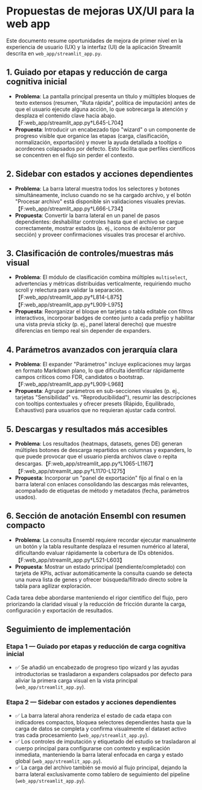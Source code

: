 # Propuestas de mejoras UX/UI para la web app

Este documento resume oportunidades de mejora de primer nivel en la experiencia de usuario (UX) y la interfaz (UI) de la aplicación Streamlit descrita en `web_app/streamlit_app.py`.

## 1. Guiado por etapas y reducción de carga cognitiva inicial
- **Problema**: La pantalla principal presenta un título y múltiples bloques de texto extensos (resumen, "Ruta rápida", política de imputación) antes de que el usuario ejecute alguna acción, lo que sobrecarga la atención y desplaza el contenido clave hacia abajo.【F:web_app/streamlit_app.py†L645-L704】
- **Propuesta**: Introducir un encabezado tipo "wizard" o un componente de progreso visible que organice las etapas (carga, clasificación, normalización, exportación) y mover la ayuda detallada a tooltips o acordeones colapsados por defecto. Esto facilita que perfiles científicos se concentren en el flujo sin perder el contexto.

## 2. Sidebar con estados y acciones dependientes
- **Problema**: La barra lateral muestra todos los selectores y botones simultáneamente, incluso cuando no se ha cargado archivo, y el botón "Procesar archivo" está disponible sin validaciones visuales previas.【F:web_app/streamlit_app.py†L666-L734】
- **Propuesta**: Convertir la barra lateral en un panel de pasos dependientes: deshabilitar controles hasta que el archivo se cargue correctamente, mostrar estados (p. ej., iconos de éxito/error por sección) y proveer confirmaciones visuales tras procesar el archivo.

## 3. Clasificación de controles/muestras más visual
- **Problema**: El módulo de clasificación combina múltiples `multiselect`, advertencias y métricas distribuidas verticalmente, requiriendo mucho scroll y relectura para validar la separación.【F:web_app/streamlit_app.py†L814-L875】【F:web_app/streamlit_app.py†L909-L975】
- **Propuesta**: Reorganizar el bloque en tarjetas o tabla editable con filtros interactivos, incorporar badges de conteo junto a cada prefijo y habilitar una vista previa sticky (p. ej., panel lateral derecho) que muestre diferencias en tiempo real sin depender de expanders.

## 4. Parámetros avanzados con jerarquía clara
- **Problema**: El expander "Parámetros" incluye explicaciones muy largas en formato Markdown plano, lo que dificulta identificar rápidamente campos críticos como FDR, candidatos o bootstrap.【F:web_app/streamlit_app.py†L909-L968】
- **Propuesta**: Agrupar parámetros en sub-secciones visuales (p. ej., tarjetas "Sensibilidad" vs. "Reproducibilidad"), resumir las descripciones con tooltips contextuales y ofrecer presets (Rápido, Equilibrado, Exhaustivo) para usuarios que no requieran ajustar cada control.

## 5. Descargas y resultados más accesibles
- **Problema**: Los resultados (heatmaps, datasets, genes DE) generan múltiples botones de descarga repartidos en columnas y expanders, lo que puede provocar que el usuario pierda archivos clave o repita descargas.【F:web_app/streamlit_app.py†L1065-L1167】【F:web_app/streamlit_app.py†L1170-L1275】
- **Propuesta**: Incorporar un "panel de exportación" fijo al final o en la barra lateral con enlaces consolidando las descargas más relevantes, acompañado de etiquetas de método y metadatos (fecha, parámetros usados).

## 6. Sección de anotación Ensembl con resumen compacto
- **Problema**: La consulta Ensembl requiere recordar ejecutar manualmente un botón y la tabla resultante desplaza el resumen numérico al lateral, dificultando evaluar rápidamente la cobertura de IDs obtenidos.【F:web_app/streamlit_app.py†L521-L603】
- **Propuesta**: Mostrar un estado principal (pendiente/completado) con tarjeta de KPIs, activar automáticamente la consulta cuando se detecta una nueva lista de genes y ofrecer búsqueda/filtrado directo sobre la tabla para agilizar exploración.

Cada tarea debe abordarse manteniendo el rigor científico del flujo, pero priorizando la claridad visual y la reducción de fricción durante la carga, configuración y exportación de resultados.

## Seguimiento de implementación

### Etapa 1 — Guiado por etapas y reducción de carga cognitiva inicial
- ✅ Se añadió un encabezado de progreso tipo wizard y las ayudas introductorias se trasladaron a expanders colapsados por defecto para aliviar la primera carga visual en la vista principal (`web_app/streamlit_app.py`).

### Etapa 2 — Sidebar con estados y acciones dependientes
- ✅ La barra lateral ahora renderiza el estado de cada etapa con indicadores compactos, bloquea selectores dependientes hasta que la carga de datos se completa y confirma visualmente el dataset activo tras cada procesamiento (`web_app/streamlit_app.py`).
- ✅ Los controles de imputación y etiquetado del estudio se trasladaron al cuerpo principal para configurarse con contexto y explicación inmediata, manteniendo la barra lateral enfocada en carga y estado global (`web_app/streamlit_app.py`).
- ✅ La carga del archivo también se movió al flujo principal, dejando la barra lateral exclusivamente como tablero de seguimiento del pipeline (`web_app/streamlit_app.py`).

